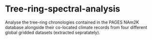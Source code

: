 # Tree-ring-spectral-analysis

Analyse the tree-ring chronologies contained in the PAGES NAm2K database alongside their co-located climate records from four different global gridded datasets (extracted sepratately). 
